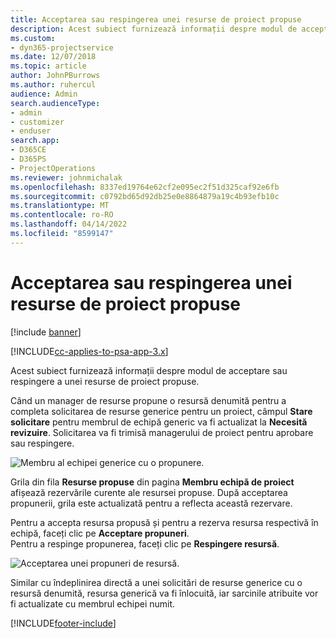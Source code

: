 ```yaml
---
title: Acceptarea sau respingerea unei resurse de proiect propuse
description: Acest subiect furnizează informații despre modul de acceptare sau respingere a unei resurse de proiect propuse.
ms.custom:
- dyn365-projectservice
ms.date: 12/07/2018
ms.topic: article
author: JohnPBurrows
ms.author: ruhercul
audience: Admin
search.audienceType:
- admin
- customizer
- enduser
search.app:
- D365CE
- D365PS
- ProjectOperations
ms.reviewer: johnmichalak
ms.openlocfilehash: 8337ed19764e62cf2e095ec2f51d325caf92e6fb
ms.sourcegitcommit: c0792bd65d92db25e0e8864879a19c4b93efb10c
ms.translationtype: MT
ms.contentlocale: ro-RO
ms.lasthandoff: 04/14/2022
ms.locfileid: "8599147"
---
```

# <a name="accept-or-reject-a-proposed-project-resource"></a>Acceptarea sau respingerea unei resurse de proiect propuse

[!include [banner](../includes/psa-now-project-operations.md)]

[!INCLUDE[cc-applies-to-psa-app-3.x](../includes/cc-applies-to-psa-app-3x.md)]

Acest subiect furnizează informații despre modul de acceptare sau respingere a unei resurse de proiect propuse.

Când un manager de resurse propune o resursă denumită pentru a completa solicitarea de resurse generice pentru un proiect, câmpul **Stare solicitare** pentru membrul de echipă generic va fi actualizat la **Necesită revizuire**. Solicitarea va fi trimisă managerului de proiect pentru aprobare sau respingere.

![Membru al echipei generice cu o propunere.](media/RM-how-to-19.png)

Grila din fila **Resurse propuse** din pagina **Membru echipă de proiect** afișează rezervările curente ale resursei propuse. După acceptarea propunerii, grila este actualizată pentru a reflecta această rezervare. 

Pentru a accepta resursa propusă și pentru a rezerva resursa respectivă în echipă, faceți clic pe **Acceptare propuneri**.  
Pentru a respinge propunerea, faceți clic pe **Respingere resursă**.

![Acceptarea unei propuneri de resursă.](media/RM-how-to-20.png) 

Similar cu îndeplinirea directă a unei solicitări de resurse generice cu o resursă denumită, resursa generică va fi înlocuită, iar sarcinile atribuite vor fi actualizate cu membrul echipei numit.


[!INCLUDE[footer-include](../includes/footer-banner.md)]

